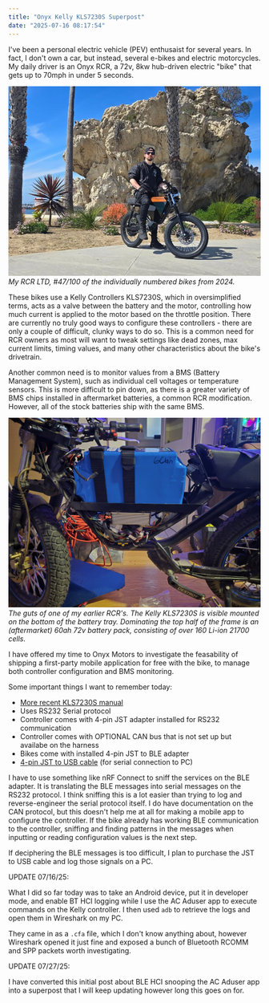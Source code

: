 ```yaml
---
title: "Onyx Kelly KLS7230S Superpost"
date: "2025-07-16 08:17:54"
---
```


I've been a personal electric vehicle (PEV) enthusaist for several years. In fact, I don't own a car, but instead, several e-bikes and electric motorcycles. My daily driver is an Onyx RCR, a 72v, 8kw hub-driven electric "bike" that gets up to 70mph in under 5 seconds.

<img src="../images/rcr1.png" alt="Me on my RCR LTD" width=800 />
<i>My RCR LTD, #47/100 of the individually numbered bikes from 2024.</i>

These bikes use a Kelly Controllers KLS7230S, which in oversimplified terms, acts as a valve between the battery and the motor, controlling how much current is applied to the motor based on the throttle position. There are currently no truly good ways to configure these controllers - there are only a couple of difficult, clunky ways to do so. This is a common need for RCR owners as most will want to tweak settings like dead zones, max current limits, timing values, and many other characteristics about the bike's drivetrain.

Another common need is to monitor values from a BMS (Battery Management System), such as individual cell voltages or temperature sensors. This is more difficult to pin down, as there is a greater variety of BMS chips installed in aftermarket batteries, a common RCR modification. However, all of the stock batteries ship with the same BMS.

<img src="../images/rcrguts.jpg" alt="RCR guts" width=800 />
<i>The guts of one of my earlier RCR's. The Kelly KLS7230S is visible mounted on the bottom of the battery tray. Dominating the top half of the frame is an (aftermarket) 60ah 72v battery pack, consisting of over 160 Li-ion 21700 cells.</i>

I have offered my time to Onyx Motors to investigate the feasability of shipping a first-party mobile application for free with the bike, to manage both controller configuration and BMS monitoring.

Some important things I want to remember today:

- <a href="https://media.kellycontroller.com/new/Kelly-Cheetah-series-KLS-SUserManualV2.12-1.pdf">More recent KLS7230S manual</a>
- Uses RS232 Serial protocol
- Controller comes with 4-pin JST adapter installed for RS232 communication
- Controller comes with OPTIONAL CAN bus that is not set up but availabe on the harness
- Bikes come with installed 4-pin JST to BLE adapter
- <a href="https://www.electricvelocitypnw.com/product/kelly-programming-cable">4-pin JST to USB cable</a> (for serial connection to PC)

I have to use something like nRF Connect to sniff the services on the BLE adapter. It is translating the BLE messages into serial messages on the RS232 protocol. I think sniffing this is a lot easier than trying to log and reverse-engineer the serial protocol itself. I do have documentation on the CAN protocol, but this doesn't help me at all for making a mobile app to configure the controller. If the bike already has working BLE communication to the controller, sniffing and finding patterns in the messages when inputting or reading configuration values is the next step.

If deciphering the BLE messages is too difficult, I plan to purchase the JST to USB cable and log those signals on a PC.

UPDATE 07/16/25:

What I did so far today was to take an Android device, put it in developer mode, and enable BT HCI logging while I use the AC Aduser app to execute commands on the Kelly controller. I then used `adb` to retrieve the logs and open them in Wireshark on my PC.

They came in as a `.cfa` file, which I don't know anything about, however Wireshark opened it just fine and exposed a bunch of Bluetooth RCOMM and SPP packets worth investigating.

UPDATE 07/27/25:

I have converted this initial post about BLE HCI snooping the AC Aduser app into a superpost that I will keep updating however long this goes on for.
